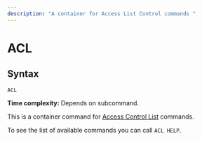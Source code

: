 ```yaml
---
description: "A container for Access List Control commands "
---
```


# ACL

## Syntax

    ACL 

**Time complexity:** Depends on subcommand.

This is a container command for [Access Control List](https://redis.io/docs/management/security/acl/) commands.

To see the list of available commands you can call `ACL HELP`.
